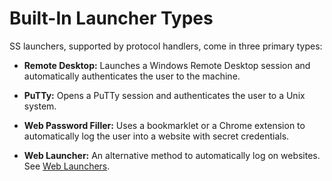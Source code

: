 [title]: # (Built-In Launcher Types)
[tags]: # (Launcher)
[priority]: # (1000)

# Built-In Launcher Types

SS launchers, supported by protocol handlers, come in three primary types:

- **Remote Desktop:** Launches a Windows Remote Desktop session and automatically authenticates the user to the machine.

- **PuTTy:** Opens a PuTTy session and authenticates the user to a Unix system.

- **Web Password Filler:** Uses a bookmarklet or a Chrome extension to automatically log the user into a website with secret credentials.

- **Web Launcher:** An alternative method to automatically log on websites. See [Web Launchers](../web-launchers/index.md).
